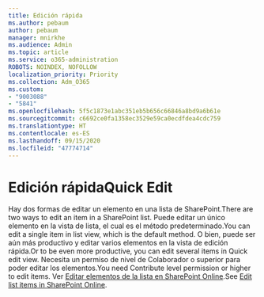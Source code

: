 ```yaml
---
title: Edición rápida
ms.author: pebaum
author: pebaum
manager: mnirkhe
ms.audience: Admin
ms.topic: article
ms.service: o365-administration
ROBOTS: NOINDEX, NOFOLLOW
localization_priority: Priority
ms.collection: Adm_O365
ms.custom:
- "9003088"
- "5841"
ms.openlocfilehash: 5f5c1873e1abc351eb5b656c66846a8bd9a6b61e
ms.sourcegitcommit: c6692ce0fa1358ec3529e59ca0ecdfdea4cdc759
ms.translationtype: HT
ms.contentlocale: es-ES
ms.lasthandoff: 09/15/2020
ms.locfileid: "47774714"
---
```

# <a name="quick-edit"></a><span data-ttu-id="f465e-102">Edición rápida</span><span class="sxs-lookup"><span data-stu-id="f465e-102">Quick Edit</span></span>

<span data-ttu-id="f465e-103">Hay dos formas de editar un elemento en una lista de SharePoint.</span><span class="sxs-lookup"><span data-stu-id="f465e-103">There are two ways to edit an item in a SharePoint list.</span></span> <span data-ttu-id="f465e-104">Puede editar un único elemento en la vista de lista, el cual es el método predeterminado.</span><span class="sxs-lookup"><span data-stu-id="f465e-104">You can edit a single item in list view, which is the default method.</span></span> <span data-ttu-id="f465e-105">O bien, puede ser aún más productivo y editar varios elementos en la vista de edición rápida.</span><span class="sxs-lookup"><span data-stu-id="f465e-105">Or to be even more productive, you can edit several items in Quick edit view.</span></span> <span data-ttu-id="f465e-106">Necesita un permiso de nivel de Colaborador o superior para poder editar los elementos.</span><span class="sxs-lookup"><span data-stu-id="f465e-106">You need Contribute level permission or higher to edit items.</span></span> <span data-ttu-id="f465e-107">Ver [Editar elementos de la lista en SharePoint Online](https://support.microsoft.com/office/dac1a1c3-a80b-4082-ba57-715cf613d0f7).</span><span class="sxs-lookup"><span data-stu-id="f465e-107">See [Edit list items in SharePoint Online](https://support.microsoft.com/office/dac1a1c3-a80b-4082-ba57-715cf613d0f7).</span></span>
